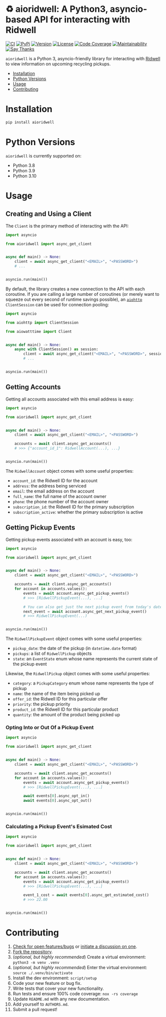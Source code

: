# ♻️ aioridwell: A Python3, asyncio-based API for interacting with Ridwell

[![CI](https://github.com/bachya/aioridwell/workflows/CI/badge.svg)](https://github.com/bachya/aioridwell/actions)
[![PyPi](https://img.shields.io/pypi/v/aioridwell.svg)](https://pypi.python.org/pypi/aioridwell)
[![Version](https://img.shields.io/pypi/pyversions/aioridwell.svg)](https://pypi.python.org/pypi/aioridwell)
[![License](https://img.shields.io/pypi/l/aioridwell.svg)](https://github.com/bachya/aioridwell/blob/master/LICENSE)
[![Code Coverage](https://codecov.io/gh/bachya/aioridwell/branch/master/graph/badge.svg)](https://codecov.io/gh/bachya/aioridwell)
[![Maintainability](https://api.codeclimate.com/v1/badges/9c1dcc1c991cecb06eda/maintainability)](https://codeclimate.com/github/bachya/aioridwell/maintainability)
[![Say Thanks](https://img.shields.io/badge/SayThanks-!-1EAEDB.svg)](https://saythanks.io/to/bachya)

`aioridwell` is a Python 3, asyncio-friendly library for interacting with
[Ridwell](https://ridwell.com) to view information on upcoming recycling pickups.

- [Installation](#installation)
- [Python Versions](#python-versions)
- [Usage](#usage)
- [Contributing](#contributing)

# Installation

```python
pip install aioridwell
```

# Python Versions

`aioridwell` is currently supported on:

* Python 3.8
* Python 3.9
* Python 3.10

# Usage

## Creating and Using a Client

The `Client` is the primary method of interacting with the API:

```python
import asyncio

from aioridwell import async_get_client


async def main() -> None:
    client = await async_get_client("<EMAIL>", "<PASSWORD>")
    # ...


asyncio.run(main())
```

By default, the library creates a new connection to the API with each coroutine. If
you are calling a large number of coroutines (or merely want to squeeze out every second of runtime savings possible), an
[`aiohttp`](https://github.com/aio-libs/aiohttp) `ClientSession` can be used for connection
pooling:

```python
import asyncio

from aiohttp import ClientSession

from aiowatttime import Client


async def main() -> None:
    async with ClientSession() as session:
        client = await async_get_client("<EMAIL>", "<PASSWORD>", session=session)
        # ...


asyncio.run(main())
```

## Getting Accounts

Getting all accounts associated with this email address is easy:

```python
import asyncio

from aioridwell import async_get_client


async def main() -> None:
    client = await async_get_client("<EMAIL>", "<PASSWORD>")

    accounts = await client.async_get_accounts()
    # >>> {"account_id_1": RidwellAccount(...), ...}


asyncio.run(main())
```

The `RidwellAccount` object comes with some useful properties:

* `account_id`: the Ridwell ID for the account
* `address`: the address being serviced
* `email`: the email address on the account
* `full_name`: the full name of the account owner
* `phone`: the phone number of the account owner
* `subscription_id`: the Ridwell ID for the primary subscription
* `subscription_active`: whether the primary subscription is active

## Getting Pickup Events

Getting pickup events associated with an account is easy, too:

```python
import asyncio

from aioridwell import async_get_client


async def main() -> None:
    client = await async_get_client("<EMAIL>", "<PASSWORD>")

    accounts = await client.async_get_accounts()
    for account in accounts.values():
        events = await account.async_get_pickup_events()
        # >>> [RidwellPickupEvent(...), ...]

        # You can also get just the next pickup event from today's date:
        next_event = await account.async_get_next_pickup_event()
        # >>> RidwellPickupEvent(...)


asyncio.run(main())
```

The `RidwellPickupEvent` object comes with some useful properties:

* `pickup_date`: the date of the pickup (in `datetime.date` format)
* `pickups`: a list of `RidwellPickup` objects
* `state`: an `EventState` enum whose name represents the current state of the pickup event

Likewise, the `RidwellPickup` object comes with some useful properties:

* `category`: a `PickupCategory` enum whose name represents the type of pickup
* `name`: the name of the item being picked up
* `offer_id`: the Ridwell ID for this particular offer
* `priority`: the pickup priority
* `product_id`: the Ridwell ID for this particular product
* `quantity`: the amount of the product being picked up

### Opting Into or Out Of a Pickup Event

```python
import asyncio

from aioridwell import async_get_client


async def main() -> None:
    client = await async_get_client("<EMAIL>", "<PASSWORD>")

    accounts = await client.async_get_accounts()
    for account in accounts.values():
        events = await account.async_get_pickup_events()
        # >>> [RidwellPickupEvent(...), ...]

        await events[0].async_opt_in()
        await events[0].async_opt_out()


asyncio.run(main())
```

### Calculating a Pickup Event's Esimated Cost

```python
import asyncio

from aioridwell import async_get_client


async def main() -> None:
    client = await async_get_client("<EMAIL>", "<PASSWORD>")

    accounts = await client.async_get_accounts()
    for account in accounts.values():
        events = await account.async_get_pickup_events()
        # >>> [RidwellPickupEvent(...), ...]

        event_1_cost = await events[0].async_get_estimated_cost()
        # >>> 22.00


asyncio.run(main())
```

# Contributing

1. [Check for open features/bugs](https://github.com/bachya/aioridwell/issues)
  or [initiate a discussion on one](https://github.com/bachya/aioridwell/issues/new).
2. [Fork the repository](https://github.com/bachya/aioridwell/fork).
3. (_optional, but highly recommended_) Create a virtual environment: `python3 -m venv .venv`
4. (_optional, but highly recommended_) Enter the virtual environment: `source ./.venv/bin/activate`
5. Install the dev environment: `script/setup`
6. Code your new feature or bug fix.
7. Write tests that cover your new functionality.
8. Run tests and ensure 100% code coverage: `nox -rs coverage`
9. Update `README.md` with any new documentation.
10. Add yourself to `AUTHORS.md`.
11. Submit a pull request!

